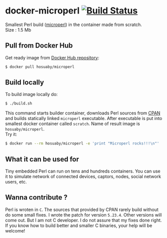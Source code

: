 # docker-microperl [![Build Status](https://travis-ci.org/hosuaby/docker-microperl.svg?branch=travis)](https://travis-ci.org/hosuaby/docker-microperl)  
Smallest Perl build ([microperl](https://www.safaribooksonline.com/library/view/building-embedded-linux/059600222X/ch04s05.html)) in the container made from scratch.  
Size : 1.5 Mb

## Pull from Docker Hub
Get ready image from [Docker Hub repository](https://hub.docker.com/r/hosuaby/microperl/):
```sh
$ docker pull hosuaby/microperl
```

## Build locally
To build image locally do:
```sh
$ ./build.sh
```

This command starts builder container, downloads Perl sources from [CPAN](http://www.cpan.org/src/) and builds statically linked `microperl`
executable. After executable is put into smallest docker container called
`scratch`. Name of result image is `hosuaby/microperl`.  
Try it:
```sh
$ docker run --rm hosuaby/microperl -e 'print "Microperl rocks!!!\n"'
```

## What it can be used for
Tiny embedded Perl can run on tens and hundreds containers. You can use
it to simulate network of connected devices, captors, nodes, social network
users, etc.

## Wanna contribute ?
Perl is wroten in `C`. The sources that provided by CPAN rarely build without
do some small fixes. I wrote the patch for version `5.23.4`. Other versions will
come out. But I am not C developer. I do not assure that my fixes done right. If
you know how to build better and smaller C binaries, your help will be welcome!
